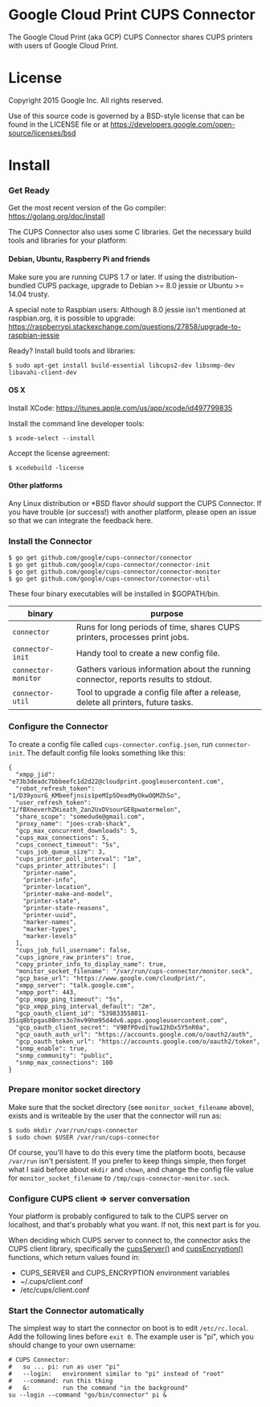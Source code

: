 # Google Cloud Print CUPS Connector
The Google Cloud Print (aka GCP) CUPS Connector shares CUPS printers with users of Google Cloud Print.

# License
Copyright 2015 Google Inc. All rights reserved.

Use of this source code is governed by a BSD-style
license that can be found in the LICENSE file or at
https://developers.google.com/open-source/licenses/bsd

# Install

### Get Ready
Get the most recent version of the Go compiler: https://golang.org/doc/install

The CUPS Connector also uses some C libraries. Get the necessary build tools and libraries for your platform:

#### Debian, Ubuntu, Raspberry Pi and friends
Make sure you are running CUPS 1.7 or later. If using the distribution-bundled CUPS package, upgrade to Debian >= 8.0 jessie or Ubuntu >= 14.04 trusty.

A special note to Raspbian users: Although 8.0 jessie isn't mentioned at raspbian.org, it is possible to upgrade: https://raspberrypi.stackexchange.com/questions/27858/upgrade-to-raspbian-jessie

Ready? Install build tools and libraries:
```
$ sudo apt-get install build-essential libcups2-dev libsnmp-dev libavahi-client-dev
```

#### OS X
Install XCode: https://itunes.apple.com/us/app/xcode/id497799835

Install the command line developer tools:
```
$ xcode-select --install
```

Accept the license agreement:
```
$ xcodebuild -license
```

#### Other platforms
Any Linux distribution or *BSD flavor _should_ support the CUPS Connector. If you have trouble (or success!) with another platform, please open an issue so that we can integrate the feedback here.

### Install the Connector
```
$ go get github.com/google/cups-connector/connector
$ go get github.com/google/cups-connector/connector-init
$ go get github.com/google/cups-connector/connector-monitor
$ go get github.com/google/cups-connector/connector-util
```

These four binary executables will be installed in $GOPATH/bin.

binary              | purpose
------------------- | -------
`connector`         | Runs for long periods of time, shares CUPS printers, processes print jobs.
`connector-init`    | Handy tool to create a new config file.
`connector-monitor` | Gathers various information about the running connector, reports results to stdout.
`connector-util`    | Tool to upgrade a config file after a release, delete all printers, future tasks.

### Configure the Connector
To create a config file called `cups-connector.config.json`, run
`connector-init`. The default config file looks something like this:

```
{
  "xmpp_jid": "e73b3deadc7bbbeefc1d2d22@cloudprint.googleusercontent.com",
  "robot_refresh_token": "1/D39yourG_KMbeefjnsis1peMIp5DeadMyOkwOQMZhSo",
  "user_refresh_token": "1/fBXneverhZHieath_2an2UxDVsourGE8pwatermelon",
  "share_scope": "somedude@gmail.com",
  "proxy_name": "joes-crab-shack",
  "gcp_max_concurrent_downloads": 5,
  "cups_max_connections": 5,
  "cups_connect_timeout": "5s",
  "cups_job_queue_size": 3,
  "cups_printer_poll_interval": "1m",
  "cups_printer_attributes": [
    "printer-name",
    "printer-info",
    "printer-location",
    "printer-make-and-model",
    "printer-state",
    "printer-state-reasons",
    "printer-uuid",
    "marker-names",
    "marker-types",
    "marker-levels"
  ],
  "cups_job_full_username": false,
  "cups_ignore_raw_printers": true,
  "copy_printer_info_to_display_name": true,
  "monitor_socket_filename": "/var/run/cups-connector/monitor.sock",
  "gcp_base_url": "https://www.google.com/cloudprint/",
  "xmpp_server": "talk.google.com",
  "xmpp_port": 443,
  "gcp_xmpp_ping_timeout": "5s",
  "gcp_xmpp_ping_interval_default": "2m",
  "gcp_oauth_client_id": "539833558011-35iq8btpgas80nrs3o7mv99hm95d4dv6.apps.googleusercontent.com",
  "gcp_oauth_client_secret": "V9BfPOvdiYuw12hDx5Y5nR0a",
  "gcp_oauth_auth_url": "https://accounts.google.com/o/oauth2/auth",
  "gcp_oauth_token_url": "https://accounts.google.com/o/oauth2/token",
  "snmp_enable": true,
  "snmp_community": "public",
  "snmp_max_connections": 100
}
```

### Prepare monitor socket directory
Make sure that the socket directory (see `monitor_socket_filename` above),
exists and is writeable by the user that the connector will run as:
```
$ sudo mkdir /var/run/cups-connector
$ sudo chown $USER /var/run/cups-connector
```

Of course, you'll have to do this every time the platform boots, because
`/var/run` isn't persistent. If you prefer to keep things simple, then forget
what I said before about `mkdir` and `chown`, and change the config file value for
`monitor_socket_filename` to `/tmp/cups-connector-monitor.sock`.

### Configure CUPS client => server conversation
Your platform is probably configured to talk to the CUPS server on localhost,
and that's probably what you want. If not, this next part is for you.

When deciding which CUPS server to connect to, the connector asks the CUPS client
library, specifically the
[cupsServer()](https://www.cups.org/documentation.php/doc-2.0/api-cups.html#cupsServer)
and
[cupsEncryption()](https://www.cups.org/documentation.php/doc-2.0/api-cups.html#cupsEncryption)
functions, which return values found in:
- CUPS_SERVER and CUPS_ENCRYPTION environment variables
- ~/.cups/client.conf
- /etc/cups/client.conf

### Start the Connector automatically
The simplest way to start the connector on boot is to edit `/etc/rc.local`.
Add the following lines before `exit 0`. The example user is "pi", which
you should change to your own username:

```
# CUPS Connector:
#   su ... pi: run as user "pi"
#   --login:   environment similar to "pi" instead of "root"
#   --command: run this thing
#   &:         run the command "in the background"
su --login --command "go/bin/connector" pi &
```
